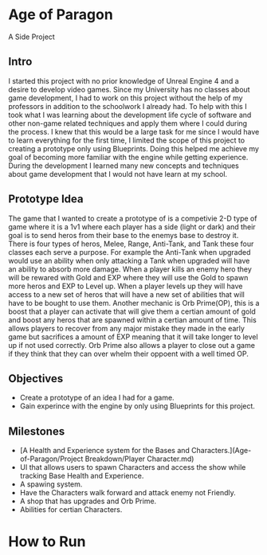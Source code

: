 # Age of Paragon
A Side Project

## Intro

I started this project with no prior knowledge of Unreal Engine 4 and a desire to develop video games. Since my University has no classes about game development, I had to work on this project without the help of my professors in addition to the schoolwork I already had. To help with this I took what I was learning about the development life cycle of software and other non-game related techniques and apply them where I could during the process. I knew that this would be a large task for me since I would have to learn everything for the first time, I limited the scope of this project to creating a prototype only using Blueprints. Doing this helped me achieve my goal of becoming more familiar with the engine while getting experience. During the development I learned many new concepts and techniques about game development that I would not have learn at my school.

## Prototype Idea
The game that I wanted to create a prototype of is a competivie 2-D type of game where it is a 1v1 where each player has a side (light or dark) and their goal is to send heros from their base to the enemys base to destroy it. There is four types of heros, Melee, Range, Anti-Tank, and Tank these four classes each serve a purpose. For example the Anti-Tank when upgraded would use an ability when only attacking a Tank when upgraded will have an ability to absorb more damage. When a player kills an enemy hero they will be rewared with Gold and EXP where they will use the Gold to spawn more heros and EXP to Level up. When a player levels up they will have access to a new set of heros that will have a new set of abilities that will have to be bought to use them. Another mechanic is Orb Prime(OP), this is a boost that a player can activate that will give them a certian amount of gold and boost any heros that are spawned within a certian amount of time. This allows players to recover from any major mistake they made in the early game but sacrifices a amount of EXP meaning that it will take longer to level up if not used correctly. Orb Prime also allows a player to close out a game if they think that they can over whelm their oppoent with a well timed OP.

## Objectives
 - Create a prototype of an idea I had for a game.
 - Gain experince with the engine by only using Blueprints for this project.

## Milestones 
 - [A Health and Experience system for the Bases and Characters.](Age-of-Paragon/Project Breakdown/Player Character.md)
 - UI that allows users to spawn Characters and access the show while tracking Base Health and Experience.
 - A spawing system.
 - Have the Characters walk forward and attack enemy not Friendly.
 - A shop that has upgrades and Orb Prime.
 - Abilities for certian Characters.

# How to Run
